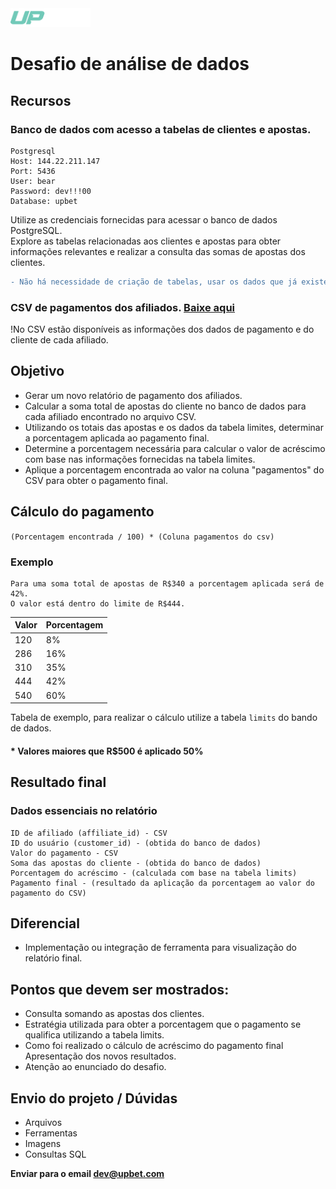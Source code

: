 <div>
   <img src=".github/logo-mini.png" height="30">
</div>

# Desafio de análise de dados

## Recursos
### Banco de dados com acesso a tabelas de clientes e apostas.
```
Postgresql
Host: 144.22.211.147
Port: 5436
User: bear
Password: dev!!!00
Database: upbet
```
Utilize as credenciais fornecidas para acessar o banco de dados PostgreSQL. <br>
Explore as tabelas relacionadas aos clientes e apostas para obter informações relevantes e realizar a consulta das somas de apostas dos clientes.


```diff
- Não há necessidade de criação de tabelas, usar os dados que já existem no banco.
```

### CSV de pagamentos dos afiliados. [Baixe aqui](/affiliates.csv)

!No CSV estão disponíveis as informações dos dados de pagamento e do cliente de cada afiliado.
 
## Objetivo
- Gerar um novo relatório de pagamento dos afiliados.
- Calcular a soma total de apostas do cliente no banco de dados para cada afiliado encontrado no arquivo CSV.
- Utilizando os totais das apostas e os dados da tabela limites, determinar a porcentagem aplicada ao pagamento final.
- Determine a porcentagem necessária para calcular o valor de acréscimo com base nas  informações fornecidas na tabela limites.
- Aplique a porcentagem encontrada ao valor na coluna "pagamentos" do CSV para obter o pagamento final.

## Cálculo do pagamento

`(Porcentagem encontrada / 100) * (Coluna pagamentos do csv)`

### Exemplo
```
Para uma soma total de apostas de R$340 a porcentagem aplicada será de 42%.
O valor está dentro do limite de R$444.
```

| Valor  | Porcentagem  |
|--------|--------------|
| 120    | 8%           |
| 286    | 16%          |
| 310    | 35%          |
| 444    | 42%          |
| 540    | 60%          |

Tabela de exemplo, para realizar o cálculo utilize a tabela `limits` do bando de dados.

#### * Valores maiores que R$500 é aplicado 50%

## Resultado final
### Dados essenciais no relatório
```
ID de afiliado (affiliate_id) - CSV
ID do usuário (customer_id) - (obtida do banco de dados)
Valor do pagamento - CSV
Soma das apostas do cliente - (obtida do banco de dados)
Porcentagem do acréscimo - (calculada com base na tabela limits)
Pagamento final - (resultado da aplicação da porcentagem ao valor do pagamento do CSV)
```

## Diferencial
- Implementação ou integração de ferramenta para visualização do relatório final.

## Pontos que devem ser mostrados:

- Consulta somando as apostas dos clientes.
- Estratégia utilizada para obter a porcentagem que o pagamento se qualifica utilizando a tabela limits.
- Como foi realizado o cálculo de acréscimo do pagamento final
Apresentação dos novos resultados.
- Atenção ao enunciado do desafio.

## Envio do projeto / Dúvidas
- Arquivos
- Ferramentas
- Imagens
- Consultas SQL


**Enviar para o email [dev@upbet.com](mailto:dev@upbet.com)**
